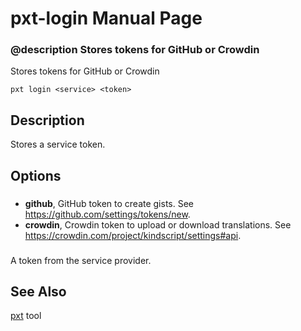 # pxt-login Manual Page

### @description Stores tokens for GitHub or Crowdin

Stores tokens for GitHub or Crowdin

    pxt login <service> <token>
    

## Description

Stores a service token.

## Options

### <service>

* **github**, GitHub token to create gists. See https://github.com/settings/tokens/new.
* **crowdin**, Crowdin token to upload or download translations. See https://crowdin.com/project/kindscript/settings#api.

### <token>

A token from the service provider.

## See Also

[pxt](/cli) tool